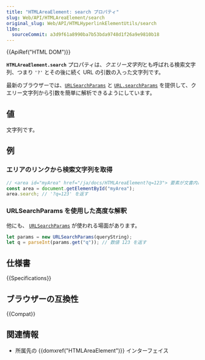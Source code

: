 ```yaml
---
title: "HTMLAreaElement: search プロパティ"
slug: Web/API/HTMLAreaElement/search
original_slug: Web/API/HTMLHyperlinkElementUtils/search
l10n:
  sourceCommit: a3d9f61a8990ba7b53bda9748d1f26a9e9810b18
---
```


{{ApiRef("HTML DOM")}}

**`HTMLAreaElement.search`** プロパティは、*クエリー文字列*とも呼ばれる検索文字列、つまり `'?'` とその後に続く URL の引数の入った文字列です。

最新のブラウザーでは、[`URLSearchParams`](/ja/docs/Web/API/URLSearchParams/get#例) と [`URL.searchParams`](/ja/docs/Web/API/URL/searchParams#例) を提供して、クエリー文字列から引数を簡単に解析できるようにしています。

## 値

文字列です。

## 例

### エリアのリンクから検索文字列を取得

```js
// <area id="myArea" href="/ja/docs/HTMLAreaElement?q=123"> 要素が文書内にあったとします
const area = document.getElementById("myArea");
area.search; // '?q=123' を返す
```

### URLSearchParams を使用した高度な解釈

他にも、 [`URLSearchParams`](/ja/docs/Web/API/URLSearchParams/get#例) が使われる場面があります。

```js
let params = new URLSearchParams(queryString);
let q = parseInt(params.get("q")); // 数値 123 を返す
```

## 仕様書

{{Specifications}}

## ブラウザーの互換性

{{Compat}}

## 関連情報

- 所属先の {{domxref("HTMLAreaElement")}} インターフェイス

